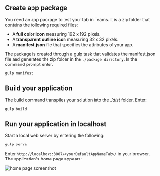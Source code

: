 ## Create app package

You need an app package to test your tab in Teams. It is a zip folder that contains the following required files:

- A **full color icon** measuring 192 x 192 pixels.
- A **transparent outline icon** measuring 32 x 32 pixels.
- A **manifest.json** file that specifies the attributes of your app.

The package is created through a gulp task that validates the manifest.json file and generates the zip folder in the `./package directory`. In the command prompt enter:

```bash
gulp manifest
```

## Build your application

The build command transpiles your solution into the *./dist* folder. Enter:

```bash
gulp build
```

## Run your application in localhost

Start a local web server by entering the following:

```bash
gulp serve
```

Enter `http://localhost:3007/<yourDefaultAppNameTab>/` in your browser. The application's home page appears:

![home page screenshot](~/assets/images/tab-images/homePage.png)